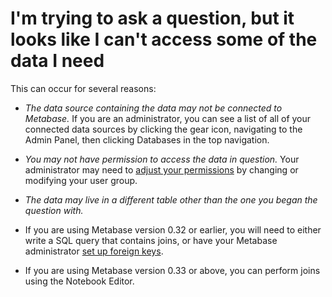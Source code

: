 # I'm trying to ask a question, but it looks like I can't access some of the data I need

This can occur for several reasons:

- *The data source containing the data may not be connected to Metabase.* If you are an administrator, you can see a list of all of your connected data sources by clicking the gear icon, navigating to the Admin Panel, then clicking Databases in the top navigation.

- *You may not have permission to access the data in question.* Your administrator may need to [adjust your permissions][setting-permissions] by changing or modifying your user group.

- *The data may live in a different table other than the one you began the question with.*
 - If you are using Metabase version 0.32 or earlier, you will need to either write a SQL query that contains joins, or have your Metabase administrator [set up foreign keys][editing-metadata].
 - If you are using Metabase version 0.33 or above, you can perform joins using the Notebook Editor.
 
[editing-metadata]: ../../administration-guide/03-metadata-editing.html
[setting-permissions]: ../../administration-guide/05-setting-permissions.html
